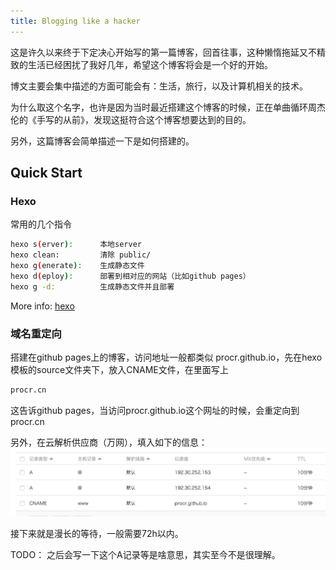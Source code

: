 ```yaml
---
title: Blogging like a hacker
---
```


这是许久以来终于下定决心开始写的第一篇博客，回首往事，这种懒惰拖延又不精致的生活已经困扰了我好几年，希望这个博客将会是一个好的开始。

博文主要会集中描述的方面可能会有：生活，旅行，以及计算机相关的技术。

为什么取这个名字，也许是因为当时最近搭建这个博客的时候，正在单曲循环周杰伦的《手写的从前》，发现这挺符合这个博客想要达到的目的。

另外，这篇博客会简单描述一下是如何搭建的。


## Quick Start

### Hexo

常用的几个指令
``` bash
hexo s(erver):      本地server
hexo clean:         清除 public/
hexo g(enerate):    生成静态文件
hexo d(eploy):      部署到相对应的网站（比如github pages）
hexo g -d:          生成静态文件并且部署
```
More info: [hexo](https://hexo.io/zh-cn/)

### 域名重定向

搭建在github pages上的博客，访问地址一般都类似 procr.github.io，先在hexo模板的source文件夹下，放入CNAME文件，在里面写上

```bash
procr.cn
```

这告诉github pages，当访问procr.github.io这个网址的时候，会重定向到procr.cn

另外，在云解析供应商（万网），填入如下的信息：
![万网云解析](/img/yunjiexi.jpg "万网云解析")

接下来就是漫长的等待，一般需要72h以内。

TODO：
之后会写一下这个A记录等是啥意思，其实至今不是很理解。

